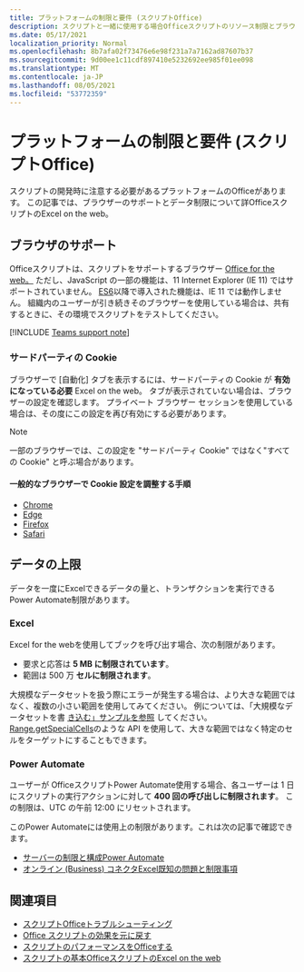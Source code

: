 ```yaml
---
title: プラットフォームの制限と要件 (スクリプトOffice)
description: スクリプトと一緒に使用する場合Officeスクリプトのリソース制限とブラウザー Excel on the web
ms.date: 05/17/2021
localization_priority: Normal
ms.openlocfilehash: 8b7afa02f73476e6e98f231a7a7162ad87607b37
ms.sourcegitcommit: 9d00ee1c11cdf897410e5232692ee985f01ee098
ms.translationtype: MT
ms.contentlocale: ja-JP
ms.lasthandoff: 08/05/2021
ms.locfileid: "53772359"
---
```

# <a name="platform-limits-and-requirements-with-office-scripts"></a>プラットフォームの制限と要件 (スクリプトOffice)

スクリプトの開発時に注意する必要があるプラットフォームのOfficeがあります。 この記事では、ブラウザーのサポートとデータ制限について詳OfficeスクリプトのExcel on the web。

## <a name="browser-support"></a>ブラウザのサポート

Officeスクリプトは、スクリプトをサポートするブラウザー [Office for the web。](https://support.microsoft.com/office/ad1303e0-a318-47aa-b409-d3a5eb44e452) ただし、JavaScript の一部の機能は、11 Internet Explorer (IE 11) ではサポートされていません。 [ES6](https://www.w3schools.com/Js/js_es6.asp)以降で導入された機能は、IE 11 では動作しません。 組織内のユーザーが引き続きそのブラウザーを使用している場合は、共有するときに、その環境でスクリプトをテストしてください。

[!INCLUDE [Teams support note](../includes/teams-support-note.md)]

### <a name="third-party-cookies"></a>サードパーティの Cookie

ブラウザーで [自動化] タブを表示するには、サードパーティの Cookie が **有効になっている必要** Excel on the web。 タブが表示されていない場合は、ブラウザーの設定を確認します。 プライベート ブラウザー セッションを使用している場合は、その度にこの設定を再び有効にする必要があります。

> [!NOTE]
> 一部のブラウザーでは、この設定を "サードパーティ Cookie" ではなく"すべての Cookie" と呼ぶ場合があります。

#### <a name="instructions-for-adjusting-cookie-settings-in-popular-browsers"></a>一般的なブラウザーで Cookie 設定を調整する手順

- [Chrome](https://support.google.com/chrome/answer/95647)
- [Edge](https://support.microsoft.com/microsoft-edge/temporarily-allow-cookies-and-site-data-in-microsoft-edge-597f04f2-c0ce-f08c-7c2b-541086362bd2)
- [Firefox](https://support.mozilla.org/kb/disable-third-party-cookies)
- [Safari](https://support.apple.com/guide/safari/manage-cookies-and-website-data-sfri11471/mac)

## <a name="data-limits"></a>データの上限

データを一度にExcelできるデータの量と、トランザクションを実行できるPower Automate制限があります。

### <a name="excel"></a>Excel

Excel for the webを使用してブックを呼び出す場合、次の制限があります。

- 要求と応答は **5 MB に制限されています**。
- 範囲は 500 万 **セルに制限されます**。

大規模なデータセットを扱う際にエラーが発生する場合は、より大きな範囲ではなく、複数の小さい範囲を使用してみてください。 例については、「大規模なデータセットを書 [き込む」サンプルを参照](../resources/samples/write-large-dataset.md) してください。 [Range.getSpecialCells](/javascript/api/office-scripts/excelscript/excelscript.range#getSpecialCells_cellType__cellValueType_)のような API を使用して、大きな範囲ではなく特定のセルをターゲットにすることもできます。

### <a name="power-automate"></a>Power Automate

ユーザーが OfficeスクリプトPower Automate使用する場合、各ユーザーは 1 日にスクリプトの実行アクションに対して **400 回の呼び出しに制限されます**。 この制限は、UTC の午前 12:00 にリセットされます。

このPower Automateには使用上の制限があります。これは次の記事で確認できます。

- [サーバーの制限と構成Power Automate](/power-automate/limits-and-config)
- [オンライン (Business) コネクタExcel既知の問題と制限事項](/connectors/excelonlinebusiness/#known-issues-and-limitations)

## <a name="see-also"></a>関連項目

- [スクリプトOfficeトラブルシューティング](troubleshooting.md)
- [Office スクリプトの効果を元に戻す](undo.md)
- [スクリプトのパフォーマンスをOfficeする](../develop/web-client-performance.md)
- [スクリプトの基本OfficeスクリプトのExcel on the web](../develop/scripting-fundamentals.md)
